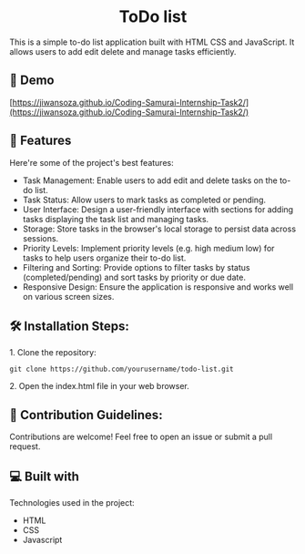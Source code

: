<h1 align="center" id="title">ToDo list</h1>

<p id="description">This is a simple to-do list application built with HTML CSS and JavaScript. It allows users to add edit delete and manage tasks efficiently.</p>

<h2>🚀 Demo</h2>

[https://jiwansoza.github.io/Coding-Samurai-Internship-Task2/](https://jiwansoza.github.io/Coding-Samurai-Internship-Task2/)

  
  
<h2>🧐 Features</h2>

Here're some of the project's best features:

*   Task Management: Enable users to add edit and delete tasks on the to-do list.
*   Task Status: Allow users to mark tasks as completed or pending.
*   User Interface: Design a user-friendly interface with sections for adding tasks displaying the task list and managing tasks.
*   Storage: Store tasks in the browser's local storage to persist data across sessions.
*   Priority Levels: Implement priority levels (e.g. high medium low) for tasks to help users organize their to-do list.
*   Filtering and Sorting: Provide options to filter tasks by status (completed/pending) and sort tasks by priority or due date.
*   Responsive Design: Ensure the application is responsive and works well on various screen sizes.

<h2>🛠️ Installation Steps:</h2>

<p>1. Clone the repository:</p>

```
git clone https://github.com/yourusername/todo-list.git
```

<p>2. Open the index.html file in your web browser.</p>

<h2>🍰 Contribution Guidelines:</h2>

Contributions are welcome! Feel free to open an issue or submit a pull request.

  
  
<h2>💻 Built with</h2>

Technologies used in the project:

*   HTML
*   CSS
*   Javascript
